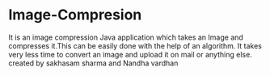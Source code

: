 # Image-Compresion
It is an image compression Java application which takes an Image and compresses it.This can be easily done with the help of an algorithm.
It takes very less time to convert an image and upload it on mail or anything else.
created by sakhasam sharma and Nandha vardhan
